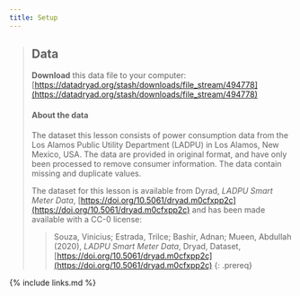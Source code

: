 ```yaml
---
title: Setup
---
```


> ## Data
>
> **Download** this data file to your computer: [https://datadryad.org/stash/downloads/file_stream/494778](https://datadryad.org/stash/downloads/file_stream/494778) 
>
> #### About the data
> The dataset this lesson consists of power consumption data from the 
> Los Alamos Public Utility Department (LADPU) in Los Alamos, New Mexico,
> USA. The data are provided in original format, and have only been 
> processed to remove consumer information. The data contain
> missing and duplicate values.
>
> The dataset for this lesson is available from Dyrad, _LADPU Smart Meter Data_,
> [https://doi.org/10.5061/dryad.m0cfxpp2c](https://doi.org/10.5061/dryad.m0cfxpp2c)
> and has been made available with a CC-0 license:
> 
> > Souza, Vinicius; Estrada, Trilce; Bashir, Adnan; Mueen, Abdullah (2020), 
> > _LADPU Smart Meter Data_, Dryad, Dataset, 
> > [https://doi.org/10.5061/dryad.m0cfxpp2c](https://doi.org/10.5061/dryad.m0cfxpp2c)
{: .prereq}

{% include links.md %}
